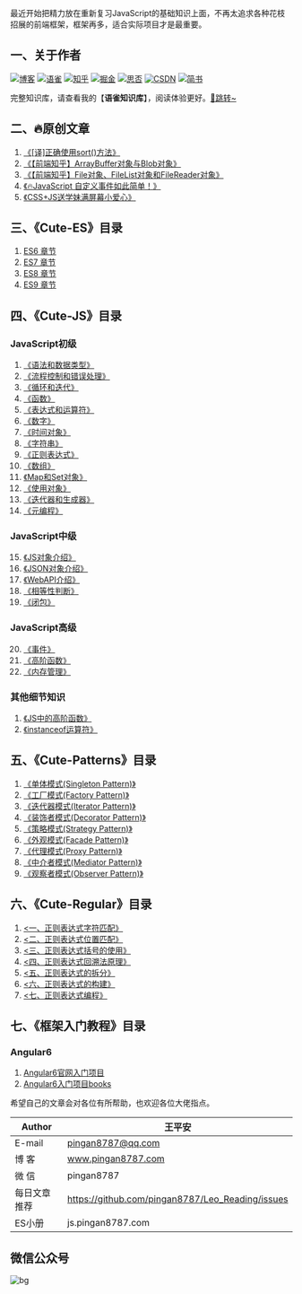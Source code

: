 最近开始把精力放在重新复习JavaScript的基础知识上面，不再太追求各种花枝招展的前端框架，框架再多，适合实际项目才是最重要。  

## 一、关于作者
[![博客](http://images.pingan8787.com/icon_my1.png)](http://www.pingan8787.com)
[![语雀](http://images.pingan8787.com/assets/icon_26_yuque.png)](https://www.yuque.com/wangpingan/cute-frontend)
[![知乎](http://images.pingan8787.com/icon_zhihu1.png)](https://zhuanlan.zhihu.com/cute-javascript)
[![掘金](http://images.pingan8787.com/icon_juejin2.png)](https://juejin.im/user/586fc337a22b9d0058807d53/posts)
[![思否](http://images.pingan8787.com/icon_sf1.png)](https://segmentfault.com/blog/pingan8787)
[![CSDN](http://images.pingan8787.com/icon_csdn1.png)](https://blog.csdn.net/qq_36380426)
[![简书](http://images.pingan8787.com/icon_jianshu1.png)](https://www.jianshu.com/u/2ec5d94afd60)


完整知识库，请查看我的【**语雀知识库**】，阅读体验更好。[💌跳转~](https://www.yuque.com/wangpingan/cute-frontend)


## 二、🔥原创文章
1. [《[译]正确使用sort()方法》](https://github.com/pingan8787/Leo-JavaScript/blob/master/Cute-JavaScript/Cute-Tips/1.%5B%E8%AF%91%5D%E6%AD%A3%E7%A1%AE%E4%BD%BF%E7%94%A8sort()%E6%96%B9%E6%B3%95.md)
2. [《【前端知乎】ArrayBuffer对象与Blob对象》](https://github.com/pingan8787/Leo-JavaScript/blob/master/Cute-JavaScript/Cute-Tips/3.%E3%80%90%E5%89%8D%E7%AB%AF%E7%9F%A5%E4%B9%8E%E3%80%91ArrayBuffer%E5%AF%B9%E8%B1%A1%E4%B8%8EBlob%E5%AF%B9%E8%B1%A1.md)
3. [《【前端知乎】File对象、FileList对象和FileReader对象》](https://github.com/pingan8787/Leo-JavaScript/blob/master/Cute-JavaScript/Cute-Tips/4.%E3%80%90%E5%89%8D%E7%AB%AF%E7%9F%A5%E4%B9%8E%E3%80%91File%E5%AF%B9%E8%B1%A1%E3%80%81FileList%E5%AF%B9%E8%B1%A1%E5%92%8CFileReader%E5%AF%B9%E8%B1%A1.md)
4. [《🔥JavaScript 自定义事件如此简单！》](https://github.com/pingan8787/Leo-JavaScript/blob/master/Cute-JavaScript/Cute-Tips/5.%F0%9F%94%A5JavaScript%20%E8%87%AA%E5%AE%9A%E4%B9%89%E4%BA%8B%E4%BB%B6%E5%A6%82%E6%AD%A4%E7%AE%80%E5%8D%95%EF%BC%81.md)
4. [《CSS+JS送学妹满屏幕小爱心》](https://github.com/pingan8787/Leo-JavaScript/blob/master/Cute-JavaScript/Cute-Tips/6.CSS%2BJS%E9%80%81%E5%AD%A6%E5%A6%B9%E6%BB%A1%E5%B1%8F%E5%B9%95%E5%B0%8F%E7%88%B1%E5%BF%83.md)

## 三、《Cute-ES》目录
1. [ES6 章节](https://github.com/pingan8787/Leo-JavaScript/blob/master/Cute-JavaScript/Cute-ES/1.ES6.md)
2. [ES7 章节](https://github.com/pingan8787/Leo-JavaScript/blob/master/Cute-JavaScript/Cute-ES/2.ES7.md)
3. [ES8 章节](https://github.com/pingan8787/Leo-JavaScript/blob/master/Cute-JavaScript/Cute-ES/3.ES8.md)
4. [ES9 章节](https://github.com/pingan8787/Leo-JavaScript/blob/master/Cute-JavaScript/Cute-ES/4.ES9.md)

## 四、《Cute-JS》目录
### JavaScript初级
1. [《语法和数据类型》](https://github.com/pingan8787/Leo-JavaScript/tree/master/Cute-JavaScript/Cute-JS/level1/1.%E8%AF%AD%E6%B3%95%E5%92%8C%E6%95%B0%E6%8D%AE%E7%B1%BB%E5%9E%8B.md)
2. [《流程控制和错误处理》](https://github.com/pingan8787/Leo-JavaScript/tree/master/Cute-JavaScript/Cute-JS/level1/2.%E6%B5%81%E7%A8%8B%E6%8E%A7%E5%88%B6%E5%92%8C%E9%94%99%E8%AF%AF%E5%A4%84%E7%90%86.md)
3. [《循环和迭代》](https://github.com/pingan8787/Leo-JavaScript/tree/master/Cute-JavaScript/Cute-JS/level1/3.%E5%BE%AA%E7%8E%AF%E5%92%8C%E8%BF%AD%E4%BB%A3.md)
4. [《函数》](https://github.com/pingan8787/Leo-JavaScript/tree/master/Cute-JavaScript/Cute-JS/level1/4.%E5%87%BD%E6%95%B0.md)
5. [《表达式和运算符》](https://github.com/pingan8787/Leo-JavaScript/tree/master/Cute-JavaScript/Cute-JS/level1/5.%E8%A1%A8%E8%BE%BE%E5%BC%8F%E5%92%8C%E8%BF%90%E7%AE%97%E7%AC%A6.md)
6. [《数字》](https://github.com/pingan8787/Leo-JavaScript/tree/master/Cute-JavaScript/Cute-JS/level1/6.数字.md)
7. [《时间对象》](https://github.com/pingan8787/Leo-JavaScript/tree/master/Cute-JavaScript/Cute-JS/level1/7.时间对象.md)
8. [《字符串》](https://github.com/pingan8787/Leo-JavaScript/tree/master/Cute-JavaScript/Cute-JS/level1/8.字符串.md)
9. [《正则表达式》](https://github.com/pingan8787/Leo-JavaScript/tree/master/Cute-JavaScript/Cute-JS/level1/9.正则表达式.md)
10. [《数组》](https://github.com/pingan8787/Leo-JavaScript/tree/master/Cute-JavaScript/Cute-JS/level1/10.数组.md)
11. [《Map和Set对象》](https://github.com/pingan8787/Leo-JavaScript/tree/master/Cute-JavaScript/Cute-JS/level1/11.Map和Set对象.md)
12. [《使用对象》](https://github.com/pingan8787/Leo-JavaScript/tree/master/Cute-JavaScript/Cute-JS/level1/12.使用对象.md)
13. [《迭代器和生成器》](https://github.com/pingan8787/Leo-JavaScript/tree/master/Cute-JavaScript/Cute-JS/level1/13.迭代器和生成器.md)
14. [《元编程》](https://github.com/pingan8787/Leo-JavaScript/tree/master/Cute-JavaScript/Cute-JS/level1/14.元编程.md)

### JavaScript中级
15. [《JS对象介绍》](https://github.com/pingan8787/Leo-JavaScript/tree/master/Cute-JavaScript/Cute-JS/level2/1.JS对象介绍.md)
16. [《JSON对象介绍》](https://github.com/pingan8787/Leo-JavaScript/tree/master/Cute-JavaScript/Cute-JS/level2/2.JSON对象介绍.md)
17. [《WebAPI介绍》](https://github.com/pingan8787/Leo-JavaScript/tree/master/Cute-JavaScript/Cute-JS/level2/3.WebAPI介绍.md)
18. [《相等性判断》](https://github.com/pingan8787/Leo-JavaScript/tree/master/Cute-JavaScript/Cute-JS/level2/4.相等性判断.md)
19. [《闭包》](https://github.com/pingan8787/Leo-JavaScript/tree/master/Cute-JavaScript/Cute-JS/level2/5.闭包.md)

### JavaScript高级
20. [《事件》](https://github.com/pingan8787/Leo-JavaScript/tree/master/Cute-JavaScript/Cute-JS/level3/1.事件.md)
21. [《高阶函数》](https://github.com/pingan8787/Leo-JavaScript/tree/master/Cute-JavaScript/Cute-JS/level3/2.高阶函数.md)
22. [《内存管理》](https://github.com/pingan8787/Leo-JavaScript/tree/master/Cute-JavaScript/Cute-JS/level3/3.内存管理.md)

### 其他细节知识
1. [《JS中的高阶函数》](https://github.com/pingan8787/Leo-JavaScript/blob/master/base-javascript/other/1-JS中的高阶函数.md)
2. [《instanceof运算符》](https://github.com/pingan8787/Leo-JavaScript/blob/master/base-javascript/other/2-instanceof运算符.md)

## 五、《Cute-Patterns》目录
1. [《单体模式(Singleton Pattern)》](https://github.com/pingan8787/Leo-JavaScript/blob/master/Cute-JavaScript/Cute-Patterns/1.单体模式(Singleton).md)
2. [《工厂模式(Factory Pattern)》](https://github.com/pingan8787/Leo-JavaScript/blob/master/Cute-JavaScript/Cute-Patterns/2.工厂模式(Factory).md)
3. [《迭代器模式(Iterator Pattern)》](https://github.com/pingan8787/Leo-JavaScript/blob/master/Cute-JavaScript/Cute-Patterns/3.迭代器模式(Iterator).md)
4. [《装饰者模式(Decorator Pattern)》](https://github.com/pingan8787/Leo-JavaScript/blob/master/Cute-JavaScript/Cute-Patterns/4.装饰者模式(Decorator).md)
5. [《策略模式(Strategy Pattern)》](https://github.com/pingan8787/Leo-JavaScript/blob/master/Cute-JavaScript/Cute-Patterns/5.策略模式(Strategy).md)
6. [《外观模式(Facade Pattern)》](https://github.com/pingan8787/Leo-JavaScript/blob/master/Cute-JavaScript/Cute-Patterns/6.外观模式(Facade).md)
7. [《代理模式(Proxy Pattern)》](https://github.com/pingan8787/Leo-JavaScript/blob/master/Cute-JavaScript/Cute-Patterns/7.代理模式(Proxy).md)
8. [《中介者模式(Mediator Pattern)》](https://github.com/pingan8787/Leo-JavaScript/blob/master/Cute-JavaScript/Cute-Patterns/8.中介者模式(Mediator).md)
9. [《观察者模式(Observer Pattern)》](https://github.com/pingan8787/Leo-JavaScript/blob/master/Cute-JavaScript/Cute-Patterns/9.观察者模式(Observer).md)

## 六、《Cute-Regular》目录
1. [<一、正则表达式字符匹配》](https://github.com/pingan8787/Leo-JavaScript/blob/master/Cute-JavaScript/Cute-Regular/1.字符匹配.md)
2. [<二、正则表达式位置匹配》](https://github.com/pingan8787/Leo-JavaScript/blob/master/Cute-JavaScript/Cute-Regular/2.位置匹配.md)
3. [<三、正则表达式括号的使用》](https://github.com/pingan8787/Leo-JavaScript/blob/master/Cute-JavaScript/Cute-Regular/3.括号的使用.md)
4. [<四、正则表达式回溯法原理》](https://github.com/pingan8787/Leo-JavaScript/blob/master/Cute-JavaScript/Cute-Regular/4.回溯法.md)
5. [<五、正则表达式的拆分》](https://github.com/pingan8787/Leo-JavaScript/blob/master/Cute-JavaScript/Cute-Regular/5.正则拆分.md)
6. [<六、正则表达式的构建》](https://github.com/pingan8787/Leo-JavaScript/blob/master/Cute-JavaScript/Cute-Regular/6.正则构建.md)
7. [<七、正则表达式编程》](https://github.com/pingan8787/Leo-JavaScript/blob/master/Cute-JavaScript/Cute-Regular/7.正则编程.md)

## 七、《框架入门教程》目录
### Angular6
1. [Angular6官网入门项目](https://github.com/pingan8787/Leo-JavaScript/tree/master/Cute-Angular/angualr%E5%AE%98%E7%BD%91demo)
2. [Angular6入门项目books](https://github.com/pingan8787/Leo-JavaScript/tree/master/Cute-Angular/books%E9%A1%B9%E7%9B%AEdemo)

希望自己的文章会对各位有所帮助，也欢迎各位大佬指点。 

|Author|王平安|
|---|---|
|E-mail|pingan8787@qq.com|
|博  客|www.pingan8787.com|
|微  信|pingan8787|
|每日文章推荐|https://github.com/pingan8787/Leo_Reading/issues|
|ES小册|js.pingan8787.com|

## 微信公众号
![bg](http://images.pingan8787.com/2019_07_12guild_page.png)  